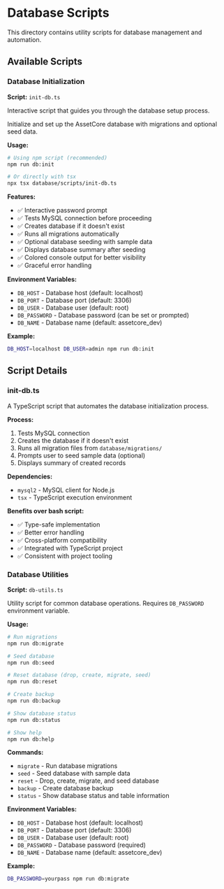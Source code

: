 # Database Scripts

This directory contains utility scripts for database management and automation.

## Available Scripts

### Database Initialization

**Script:** `init-db.ts`

Interactive script that guides you through the database setup process.

Initialize and set up the AssetCore database with migrations and optional seed data.

**Usage:**
```bash
# Using npm script (recommended)
npm run db:init

# Or directly with tsx
npx tsx database/scripts/init-db.ts
```

**Features:**
- ✅ Interactive password prompt
- ✅ Tests MySQL connection before proceeding
- ✅ Creates database if it doesn't exist
- ✅ Runs all migrations automatically
- ✅ Optional database seeding with sample data
- ✅ Displays database summary after seeding
- ✅ Colored console output for better visibility
- ✅ Graceful error handling

**Environment Variables:**
- `DB_HOST` - Database host (default: localhost)
- `DB_PORT` - Database port (default: 3306)
- `DB_USER` - Database user (default: root)
- `DB_PASSWORD` - Database password (can be set or prompted)
- `DB_NAME` - Database name (default: assetcore_dev)

**Example:**
```bash
DB_HOST=localhost DB_USER=admin npm run db:init
```

## Script Details

### init-db.ts

A TypeScript script that automates the database initialization process.

**Process:**
1. Tests MySQL connection
2. Creates the database if it doesn't exist
3. Runs all migration files from `database/migrations/`
4. Prompts user to seed sample data (optional)
5. Displays summary of created records

**Dependencies:**
- `mysql2` - MySQL client for Node.js
- `tsx` - TypeScript execution environment

**Benefits over bash script:**
- ✅ Type-safe implementation
- ✅ Better error handling
- ✅ Cross-platform compatibility
- ✅ Integrated with TypeScript project
- ✅ Consistent with project tooling

### Database Utilities

**Script:** `db-utils.ts`

Utility script for common database operations. Requires `DB_PASSWORD` environment variable.

**Usage:**
```bash
# Run migrations
npm run db:migrate

# Seed database
npm run db:seed

# Reset database (drop, create, migrate, seed)
npm run db:reset

# Create backup
npm run db:backup

# Show database status
npm run db:status

# Show help
npm run db:help
```

**Commands:**
- `migrate` - Run database migrations
- `seed` - Seed database with sample data
- `reset` - Drop, create, migrate, and seed database
- `backup` - Create database backup
- `status` - Show database status and table information

**Environment Variables:**
- `DB_HOST` - Database host (default: localhost)
- `DB_PORT` - Database port (default: 3306)
- `DB_USER` - Database user (default: root)
- `DB_PASSWORD` - Database password (required)
- `DB_NAME` - Database name (default: assetcore_dev)

**Example:**
```bash
DB_PASSWORD=yourpass npm run db:migrate
```
